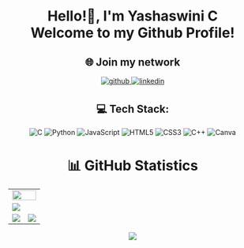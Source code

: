 <h1 align=center> Hello!👋, I'm Yashaswini C <br> Welcome to my Github Profile! </h1>

<div align=center>
  
  <h2> 🌐 Join my network </h2>
    <!-- Github link -->
    <a href="https://github.com/YashaswiniC1411" target="_blank">
      <img src=https://img.shields.io/badge/github-%232E3440.svg?&style=for-the-badge&logo=github&logoColor=white alt=github style="margin-bottom: 5px;" />
    </a>
    <!-- Linkedin Link -->
    <a href="linkedin.com/in/yashaswini-c-700110250" target="_blank">
      <img src=https://img.shields.io/badge/linkedin-%232E3440.svg?&style=for-the-badge&logo=linkedin&logoColor=white alt=linkedin style="margin-bottom: 5px;" />
    </a>

## 💻 Tech Stack:
![C](https://img.shields.io/badge/c-%2300599C.svg?style=for-the-badge&logo=c&logoColor=white)
![Python](https://img.shields.io/badge/python-3670A0?style=for-the-badge&logo=python&logoColor=ffdd54) 
![JavaScript](https://img.shields.io/badge/javascript-%23323330.svg?style=for-the-badge&logo=javascript&logoColor=%23F7DF1E) 
![HTML5](https://img.shields.io/badge/html5-%23E34F26.svg?style=for-the-badge&logo=html5&logoColor=white) 
![CSS3](https://img.shields.io/badge/css3-%231572B6.svg?style=for-the-badge&logo=css3&logoColor=white) 
![C++](https://img.shields.io/badge/c++-%2300599C.svg?style=for-the-badge&logo=c%2B%2B&logoColor=white) 
![Canva](https://img.shields.io/badge/Canva-%2300C4CC.svg?style=for-the-badge&logo=Canva&logoColor=white)

# 📊 GitHub Statistics

<table>
  <tr>
    <td colspan = "2"><a href="https://github.com/YashaswiniC1411"><img width=100% src="https://github-profile-trophy.vercel.app/?username=YashaswiniC1411&hide_border=true&count_private=true&column=-1&theme=onedark&no-frame=true"></a></td>
  </tr>
	<tr>
		<td colspan = "2"><a href = "https://github.com/YashaswiniC1411"><img src="https://github-readme-activity-graph.vercel.app/graph?username=YashaswiniC1411&bg_color=282C34&hide_border=true&point=false&line=E4BF7A&radius=8&area=true&area_color=88c0d0&title_color=ffffff&color=ffffff"></a></td>
	</tr>
	<tr>
		<td><a href="https://github.com/YashaswiniC1411"><img src="https://github-readme-streak-stats.herokuapp.com/?user=YashaswiniC1411&theme=onedark"></a></td>
		<td><a href="https://github.com/YashaswiniC1411"><img src="http://github-profile-summary-cards.vercel.app/api/cards/profile-details?username=YashaswiniC1411&theme=onedark"></a></td>
	</tr>
	</table>

<img src= 'https://capsule-render.vercel.app/api?type=rect&color=E4BF7A&customColorList=2&height=2.5'/>

</div>
